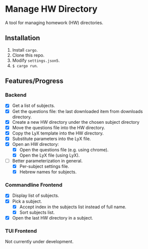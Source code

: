 # Manage HW Directory
A tool for managing homework (HW) directories.

## Installation
1. Install `cargo`.
2. Clone this repo.
3. Modify `settings.json5`.
4. `$ cargo run`.

## Features/Progress
### Backend
* [x] Get a list of subjects.
* [x] Get the questions file: the last downloaded item from downloads directory.
* [x] Create a new HW directory under the chosen subject directory
* [x] Move the questions file into the HW directory.
* [x] Copy the LyX template into the HW directory.
* [x] Substitute parameters into the LyX file.
* [x] Open an HW directory:
  * [x] Open the questions file (e.g. using chrome).
  * [x] Open the LyX file (using LyX).
* [ ] Better parameterization in general.
  * [x] Per-subject settings file. 
  * [x] Hebrew names for subjects.

### Commandline Frontend
* [x] Display list of subjects.
* [x] Pick a subject.
  * [x] Accept index in the subjects list instead of full name.
  * [x] Sort subjects list.
* [x] Open the last HW directory in a subject.

### TUI Frontend
Not currently under development.
